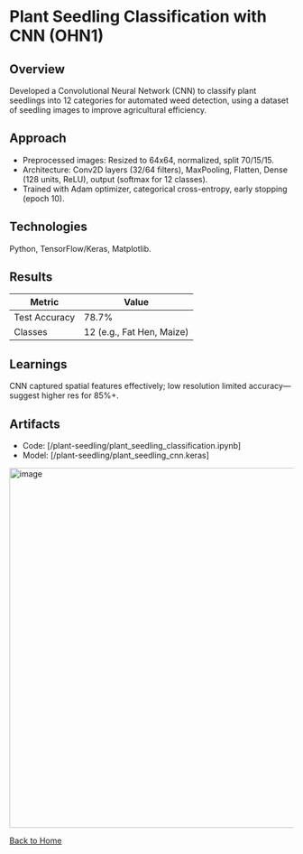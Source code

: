 # Plant Seedling Classification with CNN (OHN1)

## Overview
Developed a Convolutional Neural Network (CNN) to classify plant seedlings into 12 categories for automated weed detection, using a dataset of seedling images to improve agricultural efficiency.

## Approach
- Preprocessed images: Resized to 64x64, normalized, split 70/15/15.
- Architecture: Conv2D layers (32/64 filters), MaxPooling, Flatten, Dense (128 units, ReLU), output (softmax for 12 classes).
- Trained with Adam optimizer, categorical cross-entropy, early stopping (epoch 10).

## Technologies
Python, TensorFlow/Keras, Matplotlib.

## Results
| Metric          | Value          |
|-----------------|----------------|
| Test Accuracy   | 78.7%          |
| Classes         | 12 (e.g., Fat Hen, Maize) |

## Learnings
CNN captured spatial features effectively; low resolution limited accuracy—suggest higher res for 85%+.

## Artifacts
- Code: [/plant-seedling/plant_seedling_classification.ipynb]
- Model: [/plant-seedling/plant_seedling_cnn.keras]

<img width="713" height="638" alt="image" src="https://github.com/user-attachments/assets/e2af2304-5086-46d3-847c-34e92c4ba8b5" />


[Back to Home](/)
